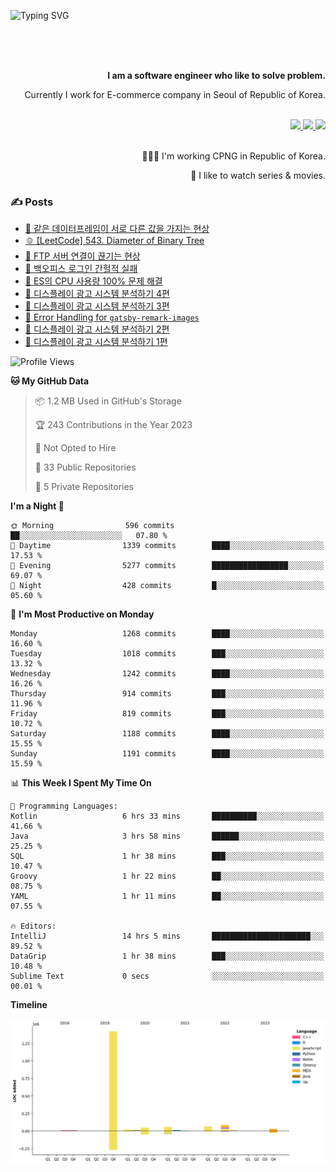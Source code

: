 ![Typing SVG](https://readme-typing-svg.herokuapp.com/?lines=Hello,+I'm+Changkwon+😎&height=150&width=1024&size=40&color=458588&background=282828&center=true&vCenter=true&multiline=false&duration=2000&pause=0)

<div align=right>
  <br/>
  <br/>  
  <br/>
  
  **I am a software engineer who like to solve problem.**<br/>
  
  Currently I work for E-commerce company in Seoul of Republic of Korea.<br/>
  <br/>

  <a href="https://www.linkedin.com/in/spearkkk/" target="_blank">
    <img src="https://img.shields.io/badge/LinkedIn-305D61.svg?&style=for-the-badge&logo=linkedin&logoColor=ffffff&labelColor=305D61&logoWidth=20"/>
  </a>
  <a href="http://spearkkk.dev/en/resume/" target="_blank">
    <img src="https://img.shields.io/badge/resume-305D61.svg?&style=for-the-badge&logo=ReadtheDocs&logoColor=ffffff&labelColor=305D61&logoWidth=20"/>
  </a>
  <a href="https://spearkkk.dev/" target="_blank">
    <img src="https://img.shields.io/badge/blog-305D61.svg?&style=for-the-badge&logo=ReadtheDocs&logoColor=ffffff&labelColor=305D61&logoWidth=20"/>
  </a>
  
  <br/>
  <br/>
  
  👨🏼‍💻 I'm working CPNG in Republic of Korea.
  <br/>
  
  🍿 I like to watch series & movies.
  <br/>

</div>
  
<div align=left>
  
  <div>
    
  ### ✍️ Posts
    
  </div>
  
  <!-- BLOGPOSTS:START -->
- [🍞 같은 데이터프레임이 서로 다른 값을 가지는 현상](https://spearkkk.dev/two-dataframe-have-another-value)
- [🫑 [LeetCode] 543. Diameter of Binary Tree](https://spearkkk.dev/leetcode-543-diameter-of-binary-tree)
- [🍂 FTP 서버 연결이 끊기는 현상](https://spearkkk.dev/ftp-server-connection-failure)
- [🍆 백오피스 로그인 간헐적 실패](https://spearkkk.dev/back-office-login-failure)
- [🧄 ES의 CPU 사용량 100% 문제 해결](https://spearkkk.dev/es-cpu-100-trouble-shooting)
- [🍈 디스플레이 광고 시스템 분석하기 4편](https://spearkkk.dev/display-advertising-system-analysis-4)
- [🍊 디스플레이 광고 시스템 분석하기 3편](https://spearkkk.dev/display-advertising-system-analysis-3)
- [🍉 Error Handling for `gatsby-remark-images`](https://spearkkk.dev/error-handling-for-gatsby-remark-images)
- [🍈 디스플레이 광고 시스템 분석하기 2편](https://spearkkk.dev/display-advertising-system-analysis-2)
- [🍇 디스플레이 광고 시스템 분석하기 1편](https://spearkkk.dev/display-advertising-system-analysis-1)
<!-- BLOGPOSTS:END -->

  
<!--START_SECTION:waka-->
![Profile Views](http://img.shields.io/badge/Profile%20Views-0-blue)

**🐱 My GitHub Data** 

> 📦 1.2 MB Used in GitHub's Storage 
 > 
> 🏆 243 Contributions in the Year 2023
 > 
> 🚫 Not Opted to Hire
 > 
> 📜 33 Public Repositories 
 > 
> 🔑 5 Private Repositories 
 > 
**I'm a Night 🦉** 

```text
🌞 Morning                596 commits         ██░░░░░░░░░░░░░░░░░░░░░░░   07.80 % 
🌆 Daytime                1339 commits        ████░░░░░░░░░░░░░░░░░░░░░   17.53 % 
🌃 Evening                5277 commits        █████████████████░░░░░░░░   69.07 % 
🌙 Night                  428 commits         █░░░░░░░░░░░░░░░░░░░░░░░░   05.60 % 
```
📅 **I'm Most Productive on Monday** 

```text
Monday                   1268 commits        ████░░░░░░░░░░░░░░░░░░░░░   16.60 % 
Tuesday                  1018 commits        ███░░░░░░░░░░░░░░░░░░░░░░   13.32 % 
Wednesday                1242 commits        ████░░░░░░░░░░░░░░░░░░░░░   16.26 % 
Thursday                 914 commits         ███░░░░░░░░░░░░░░░░░░░░░░   11.96 % 
Friday                   819 commits         ███░░░░░░░░░░░░░░░░░░░░░░   10.72 % 
Saturday                 1188 commits        ████░░░░░░░░░░░░░░░░░░░░░   15.55 % 
Sunday                   1191 commits        ████░░░░░░░░░░░░░░░░░░░░░   15.59 % 
```


📊 **This Week I Spent My Time On** 

```text
💬 Programming Languages: 
Kotlin                   6 hrs 33 mins       ██████████░░░░░░░░░░░░░░░   41.66 % 
Java                     3 hrs 58 mins       ██████░░░░░░░░░░░░░░░░░░░   25.25 % 
SQL                      1 hr 38 mins        ███░░░░░░░░░░░░░░░░░░░░░░   10.47 % 
Groovy                   1 hr 22 mins        ██░░░░░░░░░░░░░░░░░░░░░░░   08.75 % 
YAML                     1 hr 11 mins        ██░░░░░░░░░░░░░░░░░░░░░░░   07.55 % 

🔥 Editors: 
IntelliJ                 14 hrs 5 mins       ██████████████████████░░░   89.52 % 
DataGrip                 1 hr 38 mins        ███░░░░░░░░░░░░░░░░░░░░░░   10.48 % 
Sublime Text             0 secs              ░░░░░░░░░░░░░░░░░░░░░░░░░   00.01 % 
```

**Timeline**

![Lines of Code chart](https://raw.githubusercontent.com/spearkkk/spearkkk/main/assets/bar_graph.png)


<!--END_SECTION:waka-->
</div>

